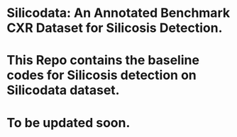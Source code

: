 # Silicodata: An Annotated Benchmark CXR Dataset for Silicosis Detection.<br/>
# This Repo contains the baseline codes for Silicosis detection on Silicodata dataset.<br/>
# To be updated soon.
